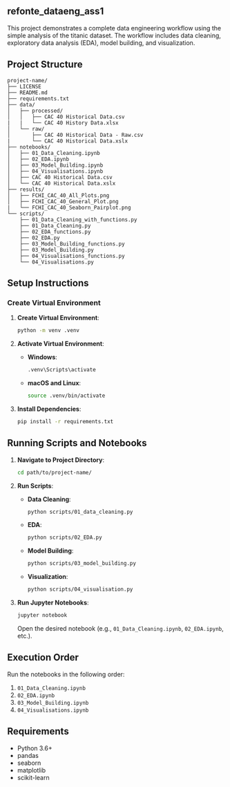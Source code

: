 ## refonte_dataeng_ass1

This project demonstrates a complete data engineering workflow using the simple analysis of the titanic dataset. The workflow includes data cleaning, exploratory data analysis (EDA), model building, and visualization.

## Project Structure
```
project-name/
├── LICENSE
├── README.md
├── requirements.txt
├── data/
│   ├── processed/
│   │   ├── CAC 40 Historical Data.csv
|   |   └── CAC 40 History Data.xlsx
│   └── raw/
│       ├── CAC 40 Historical Data - Raw.csv
|       └── CAC 40 Historical Data.xslx
├── notebooks/
│   ├── 01_Data_Cleaning.ipynb
│   ├── 02_EDA.ipynb
│   ├── 03_Model_Building.ipynb
│   ├── 04_Visualisations.ipynb
│   ├── CAC 40 Historical Data.csv
│   └── CAC 40 Historical Data.xslx
├── results/
│   ├── FCHI_CAC_40_All_Plots.png
│   ├── FCHI_CAC_40_General_Plot.png
|   └── FCHI_CAC_40_Seaborn_Pairplot.png
└── scripts/
    ├── 01_Data_Cleaning_with_functions.py
    ├── 01_Data_Cleaning.py
    ├── 02_EDA_functions.py
    ├── 02_EDA.py
    ├── 03_Model_Building_functions.py
    ├── 03_Model_Building.py
    ├── 04_Visualisations_functions.py
    └── 04_Visualisations.py
```

## Setup Instructions

### Create Virtual Environment

1. **Create Virtual Environment**:
    ```bash
    python -m venv .venv
    ```

2. **Activate Virtual Environment**:
    - **Windows**:
        ```bash
        .venv\Scripts\activate
        ```
    - **macOS and Linux**:
        ```bash
        source .venv/bin/activate
        ```

3. **Install Dependencies**:
    ```bash
    pip install -r requirements.txt
    ```

## Running Scripts and Notebooks

1. **Navigate to Project Directory**:
    ```bash
    cd path/to/project-name/
    ```

2. **Run Scripts**:
    - **Data Cleaning**:
        ```bash
        python scripts/01_data_cleaning.py
        ```
    - **EDA**:
        ```bash
        python scripts/02_EDA.py
        ```
    - **Model Building**:
        ```bash
        python scripts/03_model_building.py
        ```
    - **Visualization**:
        ```bash
        python scripts/04_visualisation.py
        ```

3. **Run Jupyter Notebooks**:
    ```bash
    jupyter notebook
    ```
    Open the desired notebook (e.g., `01_Data_Cleaning.ipynb`, `02_EDA.ipynb`, etc.).

## Execution Order

Run the notebooks in the following order:
1. `01_Data_Cleaning.ipynb`
2. `02_EDA.ipynb`
3. `03_Model_Building.ipynb`
4. `04_Visualisations.ipynb`

## Requirements

- Python 3.6+
- pandas
- seaborn
- matplotlib
- scikit-learn
